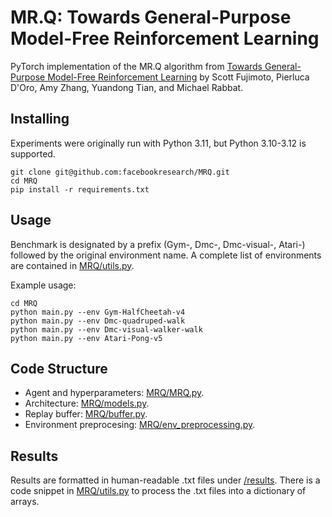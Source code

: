 # MR.Q: Towards General-Purpose Model-Free Reinforcement Learning
PyTorch implementation of the MR.Q algorithm from [Towards General-Purpose Model-Free Reinforcement Learning](https://arxiv.org/abs/2501.16142) by Scott Fujimoto, Pierluca D'Oro, Amy Zhang, Yuandong Tian, and Michael Rabbat.

## Installing

Experiments were originally run with Python 3.11, but Python 3.10-3.12 is supported.
```
git clone git@github.com:facebookresearch/MRQ.git
cd MRQ
pip install -r requirements.txt
```

## Usage

Benchmark is designated by a prefix (Gym-, Dmc-, Dmc-visual-, Atari-) followed by the original environment name. A complete list of environments are contained in [MRQ/utils.py](MRQ/utils.py).

Example usage:
```
cd MRQ
python main.py --env Gym-HalfCheetah-v4
python main.py --env Dmc-quadruped-walk
python main.py --env Dmc-visual-walker-walk
python main.py --env Atari-Pong-v5
```

## Code Structure

- Agent and hyperparameters: [MRQ/MRQ.py](MRQ/MRQ.py).
- Architecture: [MRQ/models.py](MRQ/models.py).
- Replay buffer: [MRQ/buffer.py](MRQ/buffer.py).
- Environment preprocesing: [MRQ/env_preprocessing.py](MRQ/env_preprocessing.py). 

## Results

Results are formatted in human-readable .txt files under [/results](results). There is a code snippet in [MRQ/utils.py](MRQ/utils.py#L46) to process the .txt files into a dictionary of arrays. 
